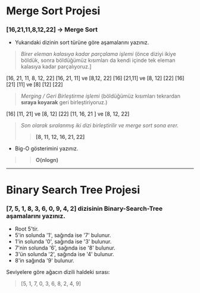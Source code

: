# Merge Sort Projesi
### **[16,21,11,8,12,22]** -> Merge Sort
- Yukarıdaki dizinin sort türüne göre aşamalarını yazınız.
>*Birer eleman kalasıya kadar parçalama işlemi* (önce diziyi ikiye böldük, sonra böldüğümüz kısımları da kendi içinde tek eleman kalasıya kadar parçalıyoruz.]

[16, 21, 11, 8, 12, 22]
[16, 21, 11]  ve  [8,12, 22]
[16] [21,11] ve [8, 12] [22]
[16] [21] [11] ve [8] [12] [22]

>*Merging / Geri Birleştirme işlemi* (böldüğümüz kısımları tekrardan **sıraya koyarak** geri birleştiriyoruz.)

[16] [11, 21] ve [8, 12] [22]
[11, 16, 21 ] ve  [8, 12, 22]

>*Son olarak sıralanmış iki dizi birleştirilir ve merge sort sona erer.*
>>**[8, 11, 12, 16, 21, 22]**


- Big-O gösterimini yazınız.
>>**O(nlogn)**

--------------------------------------------------------------

# Binary Search Tree Projesi
### **[7, 5, 1, 8, 3, 6, 0, 9, 4, 2]** dizisinin Binary-Search-Tree aşamalarını yazınız.
- Root 5'tir.
- 5'in solunda '1', sağında ise '7' bulunur.
- 1'in solunda '0', sağında ise '3' bulunur.
- 7'nin solunda '6', sağında ise '8' bulunur.
- 3'ün solunda '2', sağında ise '4' bulunur.
- 8'in sağında '9' bulunur.

Seviyelere göre ağacın dizili haldeki sırası:
>[5, 1, 7, 0, 3, 6, 8, 2, 4, 9]
  
